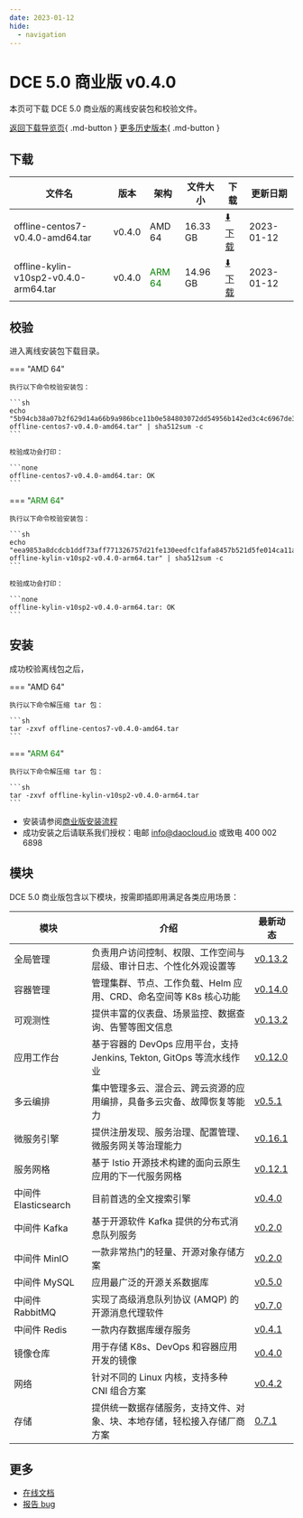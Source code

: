 ```yaml
---
date: 2023-01-12
hide:
  - navigation
---
```


# DCE 5.0 商业版 v0.4.0

本页可下载 DCE 5.0 商业版的离线安装包和校验文件。

[返回下载导览页](../index.md#_2){ .md-button } [更多历史版本](./dce5-installer-history.md){ .md-button }

## 下载

| 文件名 | 版本 | 架构 | 文件大小 | 下载 | 更新日期 |
| ----- | --- | --- | ----- | ----- | ------ |
| offline-centos7-v0.4.0-amd64.tar | v0.4.0 | AMD 64 | 16.33 GB | [:arrow_down: 下载](https://qiniu-download-public.daocloud.io/DaoCloud_Enterprise/dce5/offline-centos7-v0.4.0-amd64.tar) | 2023-01-12 |
| offline-kylin-v10sp2-v0.4.0-arm64.tar | v0.4.0 | <font color="green">ARM 64</font> | 14.96 GB | [:arrow_down: 下载](https://qiniu-download-public.daocloud.io/DaoCloud_Enterprise/dce5/offline-kylin-v10sp2-v0.4.0-arm64.tar) | 2023-01-12 |

## 校验

进入离线安装包下载目录。

=== "AMD 64"

    执行以下命令校验安装包：

    ```sh
    echo "5b94cb38a07b2f629d14a66b9a986bce11b0e584803072dd54956b142ed3c4c6967de337e4f8a27a726e94c20ad697ebaa080433fa062e9029b2f1983fa8b80d  offline-centos7-v0.4.0-amd64.tar" | sha512sum -c
    ```

    校验成功会打印：

    ```none
    offline-centos7-v0.4.0-amd64.tar: OK
    ```

=== "<font color="green">ARM 64</font>"

    执行以下命令校验安装包：

    ```sh
    echo "eea9853a8dcdcb1ddf73aff771326757d21fe130eedfc1fafa8457b521d5fe014ca11adbde48ff3d49c7d5af530c1e9fbdd8e18a9a190b77f09a277b8acc8ee4  offline-kylin-v10sp2-v0.4.0-arm64.tar" | sha512sum -c
    ```

    校验成功会打印：

    ```none
    offline-kylin-v10sp2-v0.4.0-arm64.tar: OK
    ```

## 安装

成功校验离线包之后，

=== "AMD 64"

    执行以下命令解压缩 tar 包：

    ```sh
    tar -zxvf offline-centos7-v0.4.0-amd64.tar
    ```

=== "<font color="green">ARM 64</font>"

    执行以下命令解压缩 tar 包：

    ```sh
    tar -zxvf offline-kylin-v10sp2-v0.4.0-arm64.tar
    ```

- 安装请参阅[商业版安装流程](../../install/commercial/start-install.md)
- 成功安装之后请联系我们授权：电邮 info@daocloud.io 或致电 400 002 6898

## 模块

DCE 5.0 商业版包含以下模块，按需即插即用满足各类应用场景：

| 模块 | 介绍 | 最新动态 |
| ---- | --- | ------ |
| 全局管理 | 负责用户访问控制、权限、工作空间与层级、审计日志、个性化外观设置等 | [v0.13.2](../../ghippo/intro/release-notes.md#v0132) |
| 容器管理 | 管理集群、节点、工作负载、Helm 应用、CRD、命名空间等 K8s 核心功能 | [v0.14.0](../../kpanda/intro/release-notes.md#v0140) |
| 可观测性 | 提供丰富的仪表盘、场景监控、数据查询、告警等图文信息 | [v0.13.2](../../insight/intro/release-notes.md#v0132) |
| 应用工作台 | 基于容器的 DevOps 应用平台，支持 Jenkins, Tekton, GitOps 等流水线作业 | [v0.12.0](../../amamba/intro/release-notes.md#v0120) |
| 多云编排 | 集中管理多云、混合云、跨云资源的应用编排，具备多云灾备、故障恢复等能力 | [v0.5.1](../../kairship/intro/release-notes.md#v050) |
| 微服务引擎 | 提供注册发现、服务治理、配置管理、微服务网关等治理能力 | [v0.16.1](../../skoala/intro/release-notes.md#v0161) |
| 服务网格 | 基于 Istio 开源技术构建的面向云原生应用的下一代服务网格 | [v0.12.1](../../mspider/intro/release-notes.md#v0120) |
| 中间件 Elasticsearch | 目前首选的全文搜索引擎 | [v0.4.0](../../middleware/elasticsearch/release-notes.md#v040) |
| 中间件 Kafka | 基于开源软件 Kafka 提供的分布式消息队列服务 | [v0.2.0](../../middleware/kafka/release-notes.md#v020) |
| 中间件 MinIO | 一款非常热门的轻量、开源对象存储方案 | [v0.2.0](../../middleware/minio/release-notes.md#v020) |
| 中间件 MySQL | 应用最广泛的开源关系数据库 | [v0.5.0](../../middleware/mysql/release-notes.md#v050) |
| 中间件 RabbitMQ | 实现了高级消息队列协议 (AMQP) 的开源消息代理软件 | [v0.7.0](../../middleware/rabbitmq/release-notes.md#v070) |
| 中间件 Redis | 一款内存数据库缓存服务 | [v0.4.1](../../middleware/redis/release-notes.md#v040) |
| 镜像仓库 | 用于存储 K8s、DevOps 和容器应用开发的镜像 | [v0.4.0](../../kangaroo/intro/release-notes.md#v040) |
| 网络 | 针对不同的 Linux 内核，支持多种 CNI 组合方案 | [v0.4.2](../../network/intro/release-notes.md#v042) |
| 存储 | 提供统一数据存储服务，支持文件、对象、块、本地存储，轻松接入存储厂商方案 | [0.7.1](../../storage/hwameistor/release-notes.md#v071) |

## 更多

- [在线文档](../../dce/index.md)
- [报告 bug](https://github.com/DaoCloud/DaoCloud-docs/issues)

